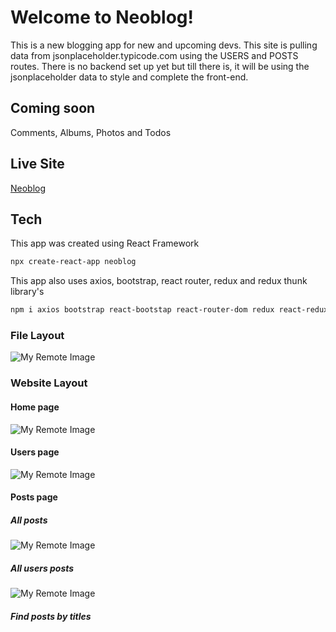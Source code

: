 # Welcome to Neoblog!

This is a new blogging app for new and upcoming devs. This site is pulling data from jsonplaceholder.typicode.com using the USERS and POSTS routes. There is no backend set up yet but till there is, it will be using the jsonplaceholder data to style and complete the front-end.

## Coming soon

Comments, Albums, Photos and Todos

## Live Site

[Neoblog](https://modest-knuth-5d0e51.netlify.app)

## Tech

This app was created using React Framework

```Bash
npx create-react-app neoblog
```

This app also uses axios, bootstrap, react router, redux and redux thunk library's

```Bash
npm i axios bootstrap react-bootstap react-router-dom redux react-redux redux-thunk
```

### File Layout

![My Remote Image](https://i.imgur.com/9CVUvIr.png)

### Website Layout

#### Home page

![My Remote Image](https://i.imgur.com/DG4ZGoL.png)

#### Users page

![My Remote Image](https://i.imgur.com/MLFScpA.png)

#### Posts page

##### All posts

![My Remote Image](https://i.imgur.com/Tkv7LR9.png)

##### All users posts

![My Remote Image](https://i.imgur.com/hi9tf98.png)

##### Find posts by titles
